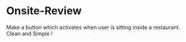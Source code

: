 Onsite-Review
=============
Make a button which activates when user is sitting inside a restaurant. Clean and Simple !
